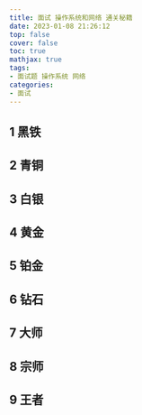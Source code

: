 ```yaml
---
title: 面试 操作系统和网络 通关秘籍
date: 2023-01-08 21:26:12
top: false
cover: false
toc: true
mathjax: true
tags:
- 面试题 操作系统 网络
categories:
- 面试 
---
```


## 1 黑铁

## 2 青铜

## 3 白银

## 4 黄金

## 5 铂金

## 6 钻石

## 7 大师

## 8 宗师

## 9 王者
